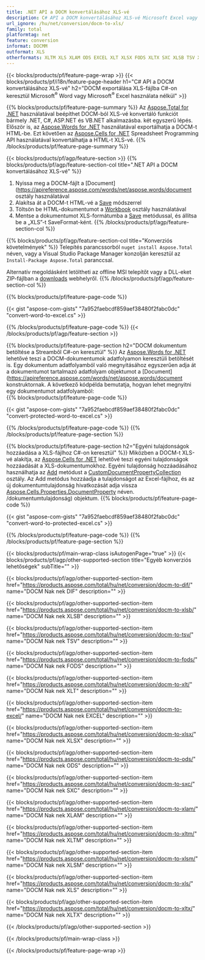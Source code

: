 ```yaml
---
title: .NET API a DOCM konvertálásához XLS-vé
description: C# API a DOCM konvertálásához XLS-vé Microsoft Excel vagy Adobe Reader használata nélkül
url_ignore: /hu/net/conversion/docm-to-xls/
family: total
platformtag: net
feature: conversion
informat: DOCMM
outformat: XLS
otherformats: XLTM XLS XLAM ODS EXCEL XLT XLSX FODS XLTX SXC XLSB TSV XLSM DIF
---
```

{{< blocks/products/pf/feature-page-wrap >}}
{{< blocks/products/pf/i18n/feature-page-header h1="C# API a DOCM konvertálásához XLS-vé" h2="DOCM exportálása XLS-fájlba C#-on keresztül Microsoft<sup>&reg;</sup> Word vagy Microsoft<sup>&reg;</sup> Excel használata nélkül" >}}

{{% blocks/products/pf/feature-page-summary %}}
Az [Aspose.Total for .NET](https://products.aspose.com/total/net/) használatával beépíthet DOCM-ból XLS-vé konvertáló funkciót bármely .NET, C#, ASP.NET és VB.NET alkalmazásba. két egyszerű lépés. Először is, az [Aspose.Words for .NET](https://products.aspose.com/words/net/) használatával exportálhatja a DOCM-t HTML-be. Ezt követően az [Aspose.Cells for .NET](https://products.aspose.com/cells/net/) Spreadsheet Programming API használatával konvertálhatja a HTML-t XLS-vé.
{{% /blocks/products/pf/feature-page-summary  %}}

{{< blocks/products/pf/agp/feature-section >}}
{{% blocks/products/pf/agp/feature-section-col title=".NET API a DOCM konvertálásához XLS-vé" %}}
1. Nyissa meg a DOCM-fájlt a [Document](https://apireference.aspose.com/words/net/aspose.words/document osztály használatával
2. Alakítsa át a DOCM-t HTML-vé a [Save](https://apireference.aspose.com/words/net/aspose.words.documentsave/methods/4) módszerrel
3. Töltsön be HTML-dokumentumot a [Workbook](https://apireference.aspose.com/cells/net/aspose.cells/workbook) osztály használatával
4. Mentse a dokumentumot XLS-formátumba a [Save](https://apireference.aspose.com/cells/net/aspose.cells.workbook/save/methods/4) metódussal, és állítsa be a „XLS”-t SaveFormat-ként.
{{% /blocks/products/pf/agp/feature-section-col %}}

{{% blocks/products/pf/agp/feature-section-col title="Konverziós követelmények" %}}
Telepítés parancssorból ```nuget install Aspose.Total``` néven, vagy a Visual Studio Package Manager konzolján keresztül az ```Install-Package Aspose.Total``` paranccsal.

Alternatív megoldásként letöltheti az offline MSI telepítőt vagy a DLL-eket ZIP-fájlban a [downloads](https://downloads.aspose.com/total/net) webhelyről.
{{% /blocks/products/pf/agp/feature-section-col %}}

{{% blocks/products/pf/feature-page-code %}}

{{< gist "aspose-com-gists" "7a952faebcdf859aef38480f2fabc0dc" "convert-word-to-excel.cs" >}}


{{% /blocks/products/pf/feature-page-code %}}
{{< /blocks/products/pf/agp/feature-section >}}

{{% blocks/products/pf/feature-page-section  h2="DOCM dokumentum betöltése a Streamből C#-on keresztül" %}}
Az [Aspose.Words for .NET](https://products.aspose.com/words/net/) lehetővé teszi a DOCM-dokumentumok adatfolyamon keresztüli betöltését is. Egy dokumentum adatfolyamból való megnyitásához egyszerűen adja át a dokumentumot tartalmazó adatfolyam objektumot a [Document](https://apireference.aspose.com/words/net/aspose.words/document konstruktornak. A következő kódpélda bemutatja, hogyan lehet megnyitni egy dokumentumot adatfolyamból:  
{{% blocks/products/pf/feature-page-code %}}

{{< gist "aspose-com-gists" "7a952faebcdf859aef38480f2fabc0dc" "convert-protected-word-to-excel.cs" >}}

{{% /blocks/products/pf/feature-page-code  %}}
{{% /blocks/products/pf/feature-page-section %}}

{{% blocks/products/pf/feature-page-section  h2="Egyéni tulajdonságok hozzáadása a XLS-fájlhoz C#-on keresztül" %}}
Miközben a DOCM-t XLS-vé alakítja, az [Aspose.Cells for .NET](https://products.aspose.com/cells/net/) lehetővé teszi egyéni tulajdonságok hozzáadását a XLS-dokumentumokhoz. Egyéni tulajdonság hozzáadásához használhatja az [Add](https://apireference.aspose.com/cells/net/aspose.cells.properties/customdocumentropertycollection/methods/add/index) metódust a [CustomDocumentPropertyCollection](https://apireference.aspose.com/cells/net/aspose.cells.properties/CustomDocumentPropertyCollection) osztály. Az Add metódus hozzáadja a tulajdonságot az Excel-fájlhoz, és az új dokumentumtulajdonság hivatkozását adja vissza [Aspose.Cells.Properties.DocumentProperty](https://apireference.aspose.com/cells/net/aspose.cells.properties) néven. /dokumentumtulajdonság) objektum. 
{{% blocks/products/pf/feature-page-code %}}

{{< gist "aspose-com-gists" "7a952faebcdf859aef38480f2fabc0dc" "convert-word-to-protected-excel.cs" >}}

{{% /blocks/products/pf/feature-page-code  %}}
{{% /blocks/products/pf/feature-page-section %}}

{{< blocks/products/pf/main-wrap-class isAutogenPage="true" >}}
{{< blocks/products/pf/agp/other-supported-section title="Egyéb konverziós lehetőségek" subTitle="" >}}

{{< blocks/products/pf/agp/other-supported-section-item href="https://products.aspose.com/total/hu/net/conversion/docm-to-dif/" name="DOCM Nak nek DIF" description="" >}}

{{< blocks/products/pf/agp/other-supported-section-item href="https://products.aspose.com/total/hu/net/conversion/docm-to-xlsb/" name="DOCM Nak nek XLSB" description="" >}}

{{< blocks/products/pf/agp/other-supported-section-item href="https://products.aspose.com/total/hu/net/conversion/docm-to-tsv/" name="DOCM Nak nek TSV" description="" >}}

{{< blocks/products/pf/agp/other-supported-section-item href="https://products.aspose.com/total/hu/net/conversion/docm-to-fods/" name="DOCM Nak nek FODS" description="" >}}

{{< blocks/products/pf/agp/other-supported-section-item href="https://products.aspose.com/total/hu/net/conversion/docm-to-xlt/" name="DOCM Nak nek XLT" description="" >}}

{{< blocks/products/pf/agp/other-supported-section-item href="https://products.aspose.com/total/hu/net/conversion/docm-to-excel/" name="DOCM Nak nek EXCEL" description="" >}}

{{< blocks/products/pf/agp/other-supported-section-item href="https://products.aspose.com/total/hu/net/conversion/docm-to-xlsx/" name="DOCM Nak nek XLSX" description="" >}}

{{< blocks/products/pf/agp/other-supported-section-item href="https://products.aspose.com/total/hu/net/conversion/docm-to-ods/" name="DOCM Nak nek ODS" description="" >}}

{{< blocks/products/pf/agp/other-supported-section-item href="https://products.aspose.com/total/hu/net/conversion/docm-to-sxc/" name="DOCM Nak nek SXC" description="" >}}

{{< blocks/products/pf/agp/other-supported-section-item href="https://products.aspose.com/total/hu/net/conversion/docm-to-xlam/" name="DOCM Nak nek XLAM" description="" >}}

{{< blocks/products/pf/agp/other-supported-section-item href="https://products.aspose.com/total/hu/net/conversion/docm-to-xltm/" name="DOCM Nak nek XLTM" description="" >}}

{{< blocks/products/pf/agp/other-supported-section-item href="https://products.aspose.com/total/hu/net/conversion/docm-to-xlsm/" name="DOCM Nak nek XLSM" description="" >}}

{{< blocks/products/pf/agp/other-supported-section-item href="https://products.aspose.com/total/hu/net/conversion/docm-to-xls/" name="DOCM Nak nek XLS" description="" >}}

{{< blocks/products/pf/agp/other-supported-section-item href="https://products.aspose.com/total/hu/net/conversion/docm-to-xltx/" name="DOCM Nak nek XLTX" description="" >}}



{{< /blocks/products/pf/agp/other-supported-section >}}

{{< /blocks/products/pf/main-wrap-class >}}

{{< /blocks/products/pf/feature-page-wrap >}}